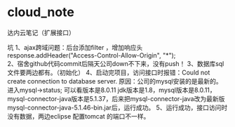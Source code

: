 # cloud_note
达内云笔记（扩展接口）




坑
1、ajax跨域问题：后台添加filter ，增加响应头response.addHeader("Access-Control-Allow-Origin", "*");  
2、宿舍github代码commit后隔天公司down不下来，没有push！
3、数据库sql文件要两边都有。（初始化）
4、启动完项目，访问接口时报错：Could not create connection to database server.
	原因：公司的mysql安装的是最新的。   
	进入mysql->status;     可以看版本是8.0.11
	jdk版本是1.8，mysql版本是8.0.11，mysql-connector-java版本是5.1.37，后来把mysql-connector-java改为最新版mysql-connector-java-5.1.46-bin.jar后，运行成功。
5、运行成功，接口访问时没有数据，两边eclipse 配置tomcat 的端口不一样。
